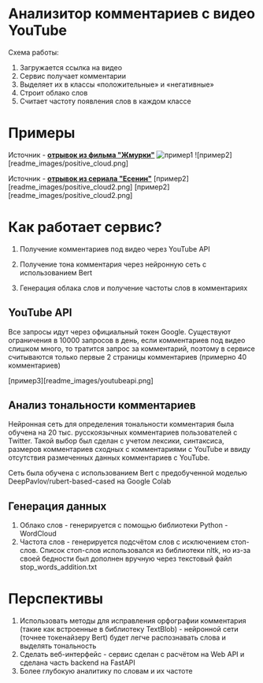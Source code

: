 # Анализитор комментариев с видео YouTube

Схема  работы:

1.  Загружается  ссылка  на  видео
2.  Сервис  получает  комментарии
3.  Выделяет  их  в  классы «положительные» и «негативные»
4.  Строит  облако  слов
5.  Считает  частоту  появления  слов  в  каждом  классе


# Примеры

Источник - [**отрывок из фильма "Жмурки"**](https://youtu.be/lYWx3WK8oO8)
![пример1](https://github.com/Nurlan2077/YTSentimentAnalizator/tree/main/readme_images/negative_cloud.png)
![пример2][readme_images/positive_cloud.png]

Источник - [**отрывок из сериала "Есенин"**](https://youtu.be/FLTItzgBE3k)
[пример2][readme_images/positive_cloud2.png]
[пример2][readme_images/positive_cloud2.png]



# Как работает сервис?

1. Получение  комментариев  под  видео  через YouTube API

2. Получение  тона  комментария  через  нейронную  сеть  с  использованием Bert

3. Генерация  облака  слов  и  получение  частоты  слов  в  комментариях

## YouTube API

Все  запросы  идут  через  официальный  токен Google. Существуют  ограничения  в 10000 запросов  в  день, если  комментариев  под  видео  слишком  много, то  тратится  запрос  за  комментарий, поэтому  в  сервисе  считываются  только  первые 2 страницы  комментариев (примерно 40 комментариев)

[пример3][readme_images/youtubeapi.png]

## Анализ тональности комментариев

Нейронная  сеть  для  определения  тональности  комментария  была  обучена  на 20 тыс. русскоязычных  комментариев  пользователей  с Twitter. Такой  выбор  был  сделан  с  учетом  лексики, синтаксиса, размеров  комментариев  сходных  с  комментариями  с YouTube и  ввиду  отсутствия  размеченных  данных  комментариев  с YouTube.

Сеть была обучена с использованием Bert с предобученной моделью DeepPavlov/rubert-based-cased на Google Colab

## Генерация данных

1.  Облако  слов - генерируется  с  помощью  библиотеки Python - WordCloud
2.  Частота  слов - генерируется  подсчётом  слов  с  исключением  стоп-слов. Список  стоп-слов  использовался  из  библиотеки nltk, но  из-за  своей  бедности  был  дополнен  вручную  через  текстовый  файл stop_words_addition.txt

# Перспективы

1.  Использовать  методы  для  исправления  орфографии  комментария (такие  как  встроенные  в  библиотеку TextBlob) - нейронной  сети (точнее  токенайзеру Bert) будет  легче  распознавать  слова  и  выделять  тональность
2.  Сделать  веб-интерфейс - сервис  сделан  с  расчётом  на Web API и  сделана  часть backend на FastAPI
3.  Более  глубокую  аналитику  по  словам  и  их  частоте
